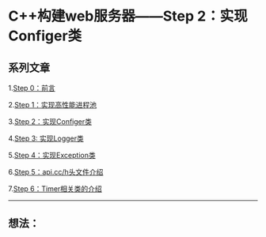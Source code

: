 # **C++构建web服务器——Step 2：实现Configer类**


## 系列文章
1.[Step 0：前言]()

2.[Step 1：实现高性能进程池]()

3.[Step 2：实现Configer类]()

4.[Step 3: 实现Logger类]()

5.[Step 4：实现Exception类]()

6.[Step 5：api.cc/h头文件介绍]()

7.[Step 6：Timer相关类的介绍]()

---------

## 想法：